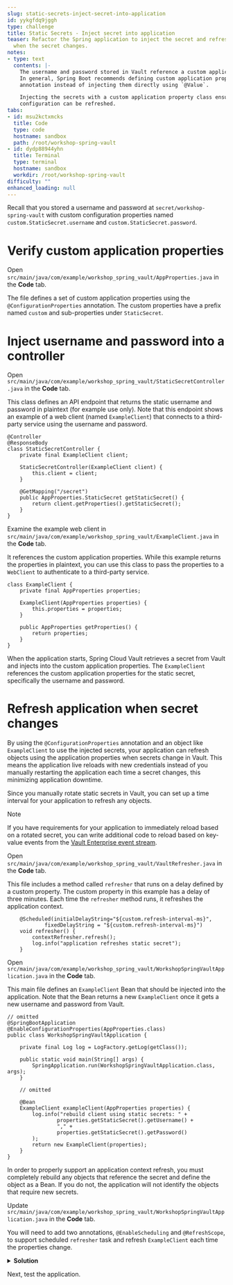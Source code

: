 ```yaml
---
slug: static-secrets-inject-secret-into-application
id: yykgfdq9jggh
type: challenge
title: Static Secrets - Inject secret into application
teaser: Refactor the Spring application to inject the secret and refresh the application
  when the secret changes.
notes:
- type: text
  contents: |-
    The username and password stored in Vault reference a custom application property `custom.StaticSecret`.
    In general, Spring Boot recommends defining custom application properties using the `@ConfigurationProperties`
    annotation instead of injecting them directly using `@Value`.

    Injecting the secrets with a custom application property class ensures that any Java Bean using the
    configuration can be refreshed.
tabs:
- id: msu2kctxmcks
  title: Code
  type: code
  hostname: sandbox
  path: /root/workshop-spring-vault
- id: dydp88944yhn
  title: Terminal
  type: terminal
  hostname: sandbox
  workdir: /root/workshop-spring-vault
difficulty: ""
enhanced_loading: null
---
```


Recall that you stored a username and password at `secret/workshop-spring-vault`
with custom configuration properties named `custom.StaticSecret.username`
and `custom.StaticSecret.password`.

Verify custom application properties
===

Open `src/main/java/com/example/workshop_spring_vault/AppProperties.java` in the **Code** tab.

The file defines a set of custom application properties using the `@ConfigurationProperties` annotation.
The custom properties have a prefix named `custom` and sub-properties under `StaticSecret`.

Inject username and password into a controller
===

Open `src/main/java/com/example/workshop_spring_vault/StaticSecretController.java` in the **Code** tab.

This class defines an API endpoint that returns the static username and password
in plaintext (for example use only). Note that this endpoint shows an example of a
web client (named `ExampleClient`) that connects to a third-party service using the username and password.

```java,nocopy
@Controller
@ResponseBody
class StaticSecretController {
    private final ExampleClient client;

    StaticSecretController(ExampleClient client) {
        this.client = client;
    }

    @GetMapping("/secret")
    public AppProperties.StaticSecret getStaticSecret() {
        return client.getProperties().getStaticSecret();
    }
}
```

Examine the example web client in `src/main/java/com/example/workshop_spring_vault/ExampleClient.java` in the **Code** tab.

It references the custom application properties. While this example returns the properties in plaintext,
you can use this class to pass the properties to a `WebClient` to authenticate to a third-party service.

```java,nocopy
class ExampleClient {
    private final AppProperties properties;

    ExampleClient(AppProperties properties) {
        this.properties = properties;
    }

    public AppProperties getProperties() {
        return properties;
    }
}
```

When the application starts, Spring Cloud Vault retrieves a secret from Vault and
injects into the custom application properties. The `ExampleClient` references the
custom application properties for the static secret, specifically the username and password.

Refresh application when secret changes
===

By using the `@ConfigurationProperties` annotation and an object like `ExampleClient` to use the injected secrets,
your application can refresh objects using the application properties when secrets change in Vault. This means
the application live reloads with new credentials instead of you manually restarting the application each time
a secret changes, this minimizing application downtime.

Since you manually rotate static secrets in Vault, you can set up a time interval for your application
to refresh any objects.

> [!NOTE]
> If you have requirements for your application to immediately reload based on a rotated secret,
> you can write additional code to reload based on key-value events from the
> [Vault Enterprise event stream](https://developer.hashicorp.com/vault/docs/concepts/events).

Open `src/main/java/com/example/workshop_spring_vault/VaultRefresher.java` in the **Code** tab.

This file includes a method called `refresher` that runs on a delay defined by a custom property.
The custom property in this example has a delay of three minutes.
Each time the `refresher` method runs, it refreshes the application context.

```java,nocopy
    @Scheduled(initialDelayString="${custom.refresh-interval-ms}",
            fixedDelayString = "${custom.refresh-interval-ms}")
    void refresher() {
        contextRefresher.refresh();
        log.info("application refreshes static secret");
    }
```

Open `src/main/java/com/example/workshop_spring_vault/WorkshopSpringVaultApplication.java` in the **Code** tab.

This main file defines an `ExampleClient` Bean that should be injected into the application.
Note that the Bean returns a new `ExampleClient` once it gets a new username and password
from Vault.

```java,nocopy
// omitted
@SpringBootApplication
@EnableConfigurationProperties(AppProperties.class)
public class WorkshopSpringVaultApplication {

	private final Log log = LogFactory.getLog(getClass());

	public static void main(String[] args) {
		SpringApplication.run(WorkshopSpringVaultApplication.class, args);
	}

	// omitted

	@Bean
	ExampleClient exampleClient(AppProperties properties) {
		log.info("rebuild client using static secrets: " +
				properties.getStaticSecret().getUsername() +
				"," +
				properties.getStaticSecret().getPassword()
		);
		return new ExampleClient(properties);
	}
}
```

In order to properly support an application context refresh, you must completely rebuild
any objects that reference the secret and define the object as a Bean. If you do not, the
application will not identify the objects that require new secrets.

Update `src/main/java/com/example/workshop_spring_vault/WorkshopSpringVaultApplication.java` in the **Code** tab.

You will need to add two annotations, `@EnableScheduling` and `@RefreshScope`, to support
scheduled `refresher` task and refresh `ExampleClient` each time the properties change.

<details>
<summary><b>Solution</b></summary>
Add two annotations to enable scheduling for the application and refresh scope for the bean
in the <b>Code</b> tab.

```java
// omitted
@SpringBootApplication
@EnableScheduling // add annotation to enable scheduling
@EnableConfigurationProperties(AppProperties.class)
public class WorkshopSpringVaultApplication {

    private final Log log = LogFactory.getLog(getClass());

    public static void main(String[] args) {
        SpringApplication.run(WorkshopSpringVaultApplication.class, args);
    }

    // omitted

    @Bean
    @RefreshScope // add annotation to refresh this bean
    ExampleClient exampleClient(AppProperties properties) {
        log.info("rebuild client using static secrets: " +
                properties.getStaticSecret().getUsername() +
                "," +
                properties.getStaticSecret().getPassword()
        );
        return new ExampleClient(properties);
    }
}
```
</details>

Next, test the application.
